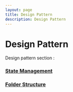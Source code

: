 ```yaml
---
layout: page
title: Design Pattern
description: Design Pattern 
---
```


# Design Pattern

Design pattern section :

### [State Management](/docs/design-pattern/state-management)


### [Folder Structure](/docs/design-pattern/folder-structure)